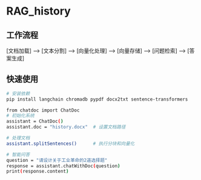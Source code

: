 # RAG_history


##  工作流程
[文档加载] --> [文本分割] --> [向量化处理] --> [向量存储] --> [问题检索] --> [答案生成]

##  快速使用
```bash
# 安装依赖
pip install langchain chromadb pypdf docx2txt sentence-transformers
```
```bash
from chatdoc import ChatDoc
# 初始化系统
assistant = ChatDoc()
assistant.doc = "history.docx"  # 设置文档路径

# 处理文档
assistant.splitSentences()      # 执行分块和向量化

# 智能问答
question = "请设计关于工业革命的2道选择题"
response = assistant.chatWithDoc(question)
print(response.content)
